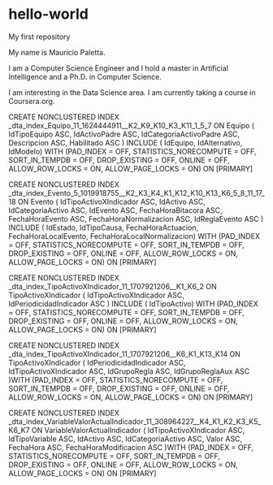# hello-world
My first repository

My name is Mauricio Paletta. 

I am a Computer Science Engineer and I hold a master in Artificial Intelligence and a Ph.D. in Computer Science.

I am interesting in the Data Science area. I am currently taking a course in Coursera.org.

CREATE NONCLUSTERED INDEX _dta_index_Equipo_11_1624444911__K2_K9_K10_K3_K11_1_5_7 ON Equipo
(
	IdTipoEquipo ASC,
	IdActivoPadre ASC,
	IdCategoriaActivoPadre ASC,
	Descripcion ASC,
	Habilitado ASC
)
INCLUDE ( 	IdEquipo,
	IdAlternativo,
	IdModelo) WITH (PAD_INDEX = OFF, STATISTICS_NORECOMPUTE = OFF, SORT_IN_TEMPDB = OFF, DROP_EXISTING = OFF, ONLINE = OFF, ALLOW_ROW_LOCKS = ON, ALLOW_PAGE_LOCKS = ON) ON [PRIMARY]

CREATE NONCLUSTERED INDEX _dta_index_Evento_5_1019918755__K2_K3_K4_K1_K12_K10_K13_K6_5_8_11_17_18 ON Evento
(
	IdTipoActivoXIndicador ASC,
	IdActivo ASC,
	IdCategoriaActivo ASC,
	IdEvento ASC,
	FechaHoraBitacora ASC,
	FechaHoraEvento ASC,
	FechaHoraNormalizacion ASC,
	IdReglaEvento ASC
)
INCLUDE ( 	IdEstado,
	IdTipoCausa,
	FechaHoraActuacion,
	FechaHoraLocalEvento,
	FechaHoraLocalNormalizacion) WITH (PAD_INDEX = OFF, STATISTICS_NORECOMPUTE = OFF, SORT_IN_TEMPDB = OFF, DROP_EXISTING = OFF, ONLINE = OFF, ALLOW_ROW_LOCKS = ON, ALLOW_PAGE_LOCKS = ON) ON [PRIMARY]

CREATE NONCLUSTERED INDEX _dta_index_TipoActivoXIndicador_11_1707921206__K1_K6_2 ON TipoActivoXIndicador
(
	IdTipoActivoXIndicador ASC,
	IdPeriodicidadIndicador ASC
)
INCLUDE ( 	IdTipoActivo) WITH (PAD_INDEX = OFF, STATISTICS_NORECOMPUTE = OFF, SORT_IN_TEMPDB = OFF, DROP_EXISTING = OFF, ONLINE = OFF, ALLOW_ROW_LOCKS = ON, ALLOW_PAGE_LOCKS = ON) ON [PRIMARY]

CREATE NONCLUSTERED INDEX _dta_index_TipoActivoXIndicador_11_1707921206__K6_K1_K13_K14 ON TipoActivoXIndicador
(
	IdPeriodicidadIndicador ASC,
	IdTipoActivoXIndicador ASC,
	IdGrupoRegla ASC,
	IdGrupoReglaAux ASC
)WITH (PAD_INDEX = OFF, STATISTICS_NORECOMPUTE = OFF, SORT_IN_TEMPDB = OFF, DROP_EXISTING = OFF, ONLINE = OFF, ALLOW_ROW_LOCKS = ON, ALLOW_PAGE_LOCKS = ON) ON [PRIMARY]

CREATE NONCLUSTERED INDEX _dta_index_VariableValorActualIndicador_11_308964227__K4_K1_K2_K3_K5_K6_K7 ON VariableValorActualIndicador
(
	IdTipoActivoXIndicador ASC,
	IdTipoVariable ASC,
	IdActivo ASC,
	IdCategoriaActivo ASC,
	Valor ASC,
	FechaHora ASC,
	FechaHoraModificacion ASC
)WITH (PAD_INDEX = OFF, STATISTICS_NORECOMPUTE = OFF, SORT_IN_TEMPDB = OFF, DROP_EXISTING = OFF, ONLINE = OFF, ALLOW_ROW_LOCKS = ON, ALLOW_PAGE_LOCKS = ON) ON [PRIMARY]
